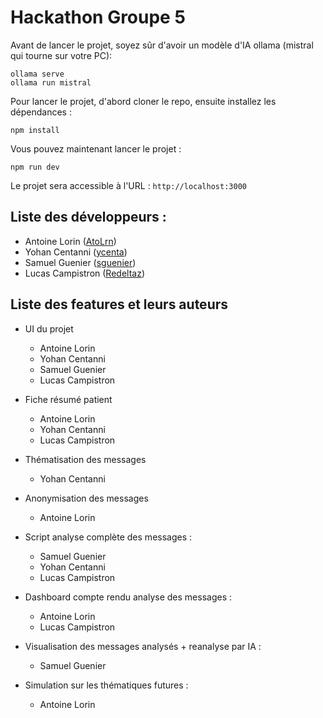 # Hackathon Groupe 5

Avant de lancer le projet, soyez sûr d'avoir un modèle d'IA ollama (mistral qui tourne sur votre PC):
```
ollama serve
ollama run mistral
```

Pour lancer le projet, d'abord cloner le repo, ensuite installez les dépendances :
```
npm install
```

Vous pouvez maintenant lancer le projet :
```
npm run dev
```

Le projet sera accessible à l'URL : `http://localhost:3000`

## Liste des développeurs :

- Antoine Lorin ([AtoLrn](https://github.com/AtoLrn))
- Yohan Centanni ([ycenta](https://github.com/ycenta))
- Samuel Guenier ([sguenier](https://github.com/sguenier))
- Lucas Campistron ([Redeltaz](https://github.com/Redeltaz))

## Liste des features et leurs auteurs

- UI du projet
    - Antoine Lorin
    - Yohan Centanni
    - Samuel Guenier
    - Lucas Campistron

- Fiche résumé patient
    - Antoine Lorin
    - Yohan Centanni
    - Lucas Campistron

- Thématisation des messages
    - Yohan Centanni

- Anonymisation des messages
    - Antoine Lorin

- Script analyse complète des messages :
    - Samuel Guenier
    - Yohan Centanni
    - Lucas Campistron

- Dashboard compte rendu analyse des messages :
    - Antoine Lorin
    - Lucas Campistron

- Visualisation des messages analysés + reanalyse par IA :
    - Samuel Guenier

- Simulation sur les thématiques futures :
    - Antoine Lorin
